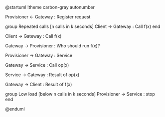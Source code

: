 @startuml
!theme carbon-gray
autonumber

Provisioner <- Gateway : Register request

group Repeated calls [n calls in k seconds]
Client -> Gateway : Call f(x)
end

Client -> Gateway : Call f(x)

Gateway -> Provisioner : Who should run f(x)?

Provisioner -> Gateway : Service

Gateway -> Service : Call op(x)

Service -> Gateway : Result of op(x)

Gateway -> Client : Result of f(x)

group Low load [below n calls in k seconds]
Provisioner -> Service : stop
end

@enduml
